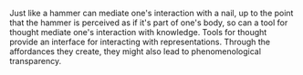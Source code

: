 ---
---

Just like a hammer can mediate one's interaction with a nail, up to the point that the hammer is perceived as if it's part of one's body, so can a tool for thought mediate one's interaction with knowledge. Tools for thought provide an interface for interacting with representations. Through the affordances they create, they might also lead to phenomenological transparency.